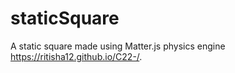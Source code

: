# staticSquare
A static square made using Matter.js physics engine
 https://ritisha12.github.io/C22-/.
